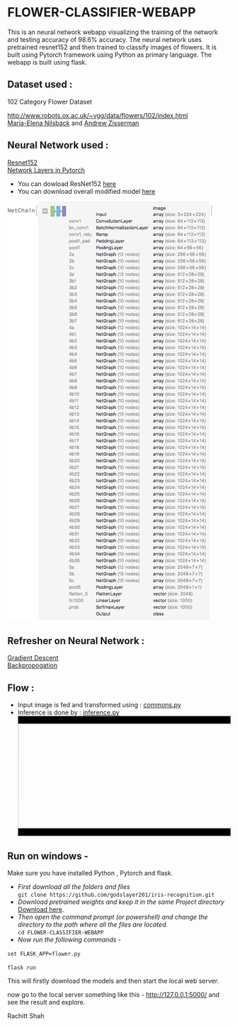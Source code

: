 # FLOWER-CLASSIFIER-WEBAPP
This is an neural network webapp visualizing the training of the network and testing accuracy of 98.6% accuracy.
The neural network uses pretrained resnet152 and then trained to classify images of flowers.
It is built using Pytorch framework using Python as primary language.
The webapp is built using flask.

## Dataset used :     
102 Category Flower Dataset     

http://www.robots.ox.ac.uk/~vgg/data/flowers/102/index.html     
[Maria-Elena Nilsback](http://www.robots.ox.ac.uk/~men/) and [Andrew Zisserman](http://www.robots.ox.ac.uk/~az/)

## Neural Network used : 
[Resnet152](https://resources.wolframcloud.com/NeuralNetRepository/resources/ResNet-152-Trained-on-ImageNet-Competition-Data)    
[Network Layers in Pytorch](https://github.com/pytorch/vision/blob/master/torchvision/models/resnet.py)        
* You can dowload ResNet152 [here](https://www.kaggle.com/pytorch/resnet152)    
* You can download overall modified model [here](https://github.com/souravs17031999/FLOWER-CLASSIFIER-WEBAPP/blob/master/classifier.pt)    

![resnet152](/static/resnet.gif)   

## Refresher on Neural Network :
[Gradient Descent](https://medium.com/secure-and-private-ai-writing-challenge/playing-with-gradient-descent-intuition-e5bde385078)   
[Backpropogation](https://medium.com/secure-and-private-ai-writing-challenge/playing-with-backpropagation-algorithm-intuition-10c42578a8e8)        

## Flow :
* Input image is fed and transformed using : [commons.py](https://github.com/souravs17031999/FLOWER-CLASSIFIER-WEBAPP/blob/master/commons.py)     
* Inference is done by : [inference.py](https://github.com/souravs17031999/FLOWER-CLASSIFIER-WEBAPP/blob/master/inference.py)         
![resnet152infer](/static/inference.gif)     

 


## Run on windows - 
Make sure you have installed Python , Pytorch and flask.

* _First download all the folders and files_     
`git clone https://github.com/godslayer201/iris-recognition.git`      
* _Download pretrained weights and keep it in the same Project directory_ [Download here](https://www.kaggle.com/souravs17031999/flowerclassifierudacitypretrainedweights).       
* _Then open the command prompt (or powershell) and change the directory to the path where all the files are located._       
`cd FLOWER-CLASSIFIER-WEBAPP`      
* _Now run the following commands_ -        

`set FLASK_APP=flower.py`   

`flask run`      


This will firstly download the models and then start the local web server.

now go to the local server something like this - http://127.0.0.1:5000/ and see the result and explore.


Rachitt Shah
